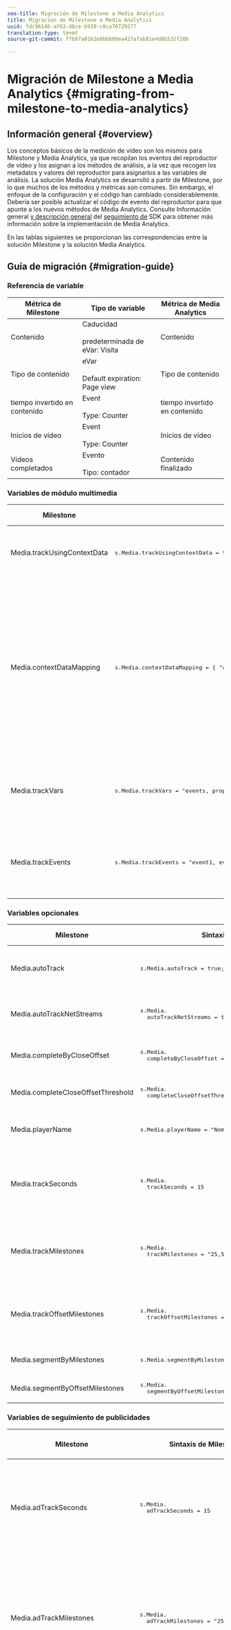 ```yaml
---
seo-title: Migración de Milestone a Media Analytics
title: Migración de Milestone a Media Analytics
uuid: fdc96146-af63-48ce-b938-c0ca70729277
translation-type: tm+mt
source-git-commit: ffb97a0162e0bb609ea427afab81e4d8b532f20b

---
```



# Migración de Milestone a Media Analytics {#migrating-from-milestone-to-media-analytics}

## Información general {#overview}

Los conceptos básicos de la medición de vídeo son los mismos para Milestone y Media Analytics, ya que recopilan los eventos del reproductor de vídeo y los asignan a los métodos de análisis, a la vez que recogen los metadatos y valores del reproductor para asignarlos a las variables de análisis. La solución Media Analytics se desarrolló a partir de Milestone, por lo que muchos de los métodos y métricas son comunes. Sin embargo, el enfoque de la configuración y el código han cambiado considerablemente. Debería ser posible actualizar el código de evento del reproductor para que apunte a los nuevos métodos de Media Analytics. Consulte Información general [y descripción general](/help/sdk-implement/setup/setup-overview.md) del [seguimiento de](/help/sdk-implement/track-av-playback/track-core-overview.md) SDK para obtener más información sobre la implementación de Media Analytics.

En las tablas siguientes se proporcionan las correspondencias entre la solución Milestone y la solución Media Analytics.

## Guía de migración {#migration-guide}

### Referencia de variable

| Métrica de Milestone | Tipo de variable | Métrica de Media Analytics |
| --- | --- | --- |
| Contenido | Caducidad<br/><br/>predeterminada de eVar: Visita | Contenido |
| Tipo de contenido | eVar<br/><br/> Default expiration: Page view | Tipo de contenido |
| tiempo invertido en contenido | Event<br/><br/> Type: Counter | tiempo invertido en contenido |
| Inicios de vídeo | Event<br/><br/> Type: Counter | Inicios de vídeo |
| Vídeos completados | Evento<br/><br/> Tipo: contador | Contenido finalizado |

### Variables de módulo multimedia

<table>
<thead>
<tr>
<th>Milestone
</th>
<th>Sintaxis de Milestone
</th>
<th>Media Analytics
</th>
<th>Sintaxis de Media Analytics
</th>
</tr>
</thead>
<tbody>
<tr>
<td>
Media.trackUsingContextData
</td>
<td>
<pre>
s.Media.trackUsingContextData = true;
</pre>
</td>
<td>N/D
</td>
<td>Los datos de Media Analytics solo se envían mediante el uso de datos de contexto.
</td>
</tr>
<tr>
<td>
Media.contextDataMapping
</td>
<td>
<pre>
s.Media.contextDataMapping = { "a.media.name":"eVar2,prop2", "a.media.segment":"eVar3", "a.contentType":"eVar1", "a.media.timePlayed":"event3", "a.media.view":"event1", "a.media.segmentView":"event2", "a.media.complete":"event7", "a.media.milestones": { 25:"event4", 50:"event5", 75:"event6" }};
</pre>
</td>
<td>N/D
</td>
<td>Los datos de contexto de Media Analytics se rellenan automáticamente en las variables reservadas. Ya no es necesario asignar eVars, props y eventos en el código de implementación. Los clientes pueden asignar datos de contexto a variables mediante el uso de reglas de procesamiento.
</td>
</tr>
<tr>
<td>
Media.trackVars
</td>
<td>
<pre>
s.Media.trackVars = "events, prop2, eVar1, eVar2, eVar3";
</pre>
</td>
<td>N/D
</td>
<td>Ya no es necesario puesto que se realiza mediante variables reservadas y reglas de procesamiento.
</td>
</tr>
<tr>
<td>
Media.trackEvents
</td>
<td>
<pre>
s.Media.trackEvents = "event1, event2, event3, event4, event5, event6, event7"
</pre>
</td>
<td>N/D
</td>
<td>Ya no es necesario puesto que se realiza mediante variables reservadas y reglas de procesamiento.
</td>
</tr>
</tbody>
</table>

### Variables opcionales

<table>
<thead>
<tr>
<th>Milestone
</th>
<th>Sintaxis de Milestone
</th>
<th>Media Analytics
</th>
<th>Sintaxis de Media Analytics
</th>
</tr>
</thead>
<tbody>
<tr>
<td>
Media.autoTrack
</td>
<td>
<pre>
s.Media.autoTrack = true;
</pre>
</td>
<td>N/D
</td>
<td>Ya no proporcionamos asignaciones de reproductor predefinidas.
</td>
</tr>
<tr>
<td>
Media.autoTrackNetStreams
</td>
<td>
<pre>
s.Media.
  autoTrackNetStreams = true
</pre>
</td>
<td>N/D
</td>
<td>Ya no proporcionamos asignaciones de reproductor predefinidas.
</td>
</tr>
<tr>
<td>
Media.completeByCloseOffset
</td>
<td>
<pre>
s.Media.
  completeByCloseOffset = true
</pre>
</td>
<td>N/D
</td>
<td>El contenido finalizado solo admite un marcador de progreso del 100 %.
</td>
</tr>
<tr>
<td>
Media.completeCloseOffsetThreshold
</td>
<td>
<pre>
s.Media.
  completeCloseOffsetThreshold = 1
</pre>
</td>
<td>N/D
</td>
<td>El contenido finalizado solo admite un marcador de progreso del 100 %.
</td>
</tr>
<tr>
<td>
Media.playerName
</td>
<td>
<pre>
s.Media.playerName = "Nombre de reproductor personalizado"
</pre>
</td>
<td>
Clave de SDK: playerName;Clave de API: media.playerName
</td>
<td>
<pre>
MediaHeartbeatConfig.
  playerName
</pre>
</p>
</td>
</tr>
<tr>
<td>
Media.trackSeconds
</td>
<td>
<pre>
s.Media.
  trackSeconds = 15
</pre>
</td>
<td>N/D
</td>
<td>Media Analytics tiene establecido 10 segundos para el contenido y 1 segundo para los anuncios. No hay más opciones disponibles.
</td>
</tr>
<tr>
<td>
Media.trackMilestones
</td>
<td>
<pre>
s.Media.
  trackMilestones = "25,50,75";
</pre>
</td>
<td>N/D
</td>
<td>Media Analytics siempre realiza un seguimiento de los marcadores de progreso en el 10 %, 25 %, 50 %, 75 % y 95 %.
</td>
</tr>
<tr>
<td>
Media.trackOffsetMilestones
</td>
<td>
<pre>
s.Media.
  trackOffsetMilestones = "20,40,60";
</pre>
</td>
<td>N/D
</td>
<td>Media Analytics siempre realiza un seguimiento de los marcadores de progreso en el 10 %, 25 %, 50 %, 75 % y 95 %.
</td>
</tr>
<tr>
<td>
Media.segmentByMilestones
</td>
<td>
<pre>
s.Media.segmentByMilestones = true;
</pre>
</td>
<td>N/D
</td>
<td>El seguimiento automático ya no está disponible.
</td>
</tr>
<tr>
<td>
Media.segmentByOffsetMilestones
</td>
<td>
<pre>
s.Media.
  segmentByOffsetMilestones = true;
</pre>
</td>
<td>N/D
</td>
<td>El seguimiento automático ya no está disponible.
</td>
</tr>
</tbody>
</table>

### Variables de seguimiento de publicidades

<table>
<thead>
<tr>
<th>Milestone
</th>
<th>Sintaxis de Milestone
</th>
<th>Media Analytics
</th>
<th>Sintaxis de Media Analytics
</th>
</tr>
</thead>
<tbody>
<tr>
<td>
Media.adTrackSeconds
</td>
<td>
<pre>
s.Media.
  adTrackSeconds = 15
</pre>
</td>
<td>N/D
</td>
<td>Media Analytics tiene establecido 10 segundos para el contenido y 1 segundo para los anuncios. No hay más opciones disponibles.
</td>
</tr>
<tr>
<td>
Media.adTrackMilestones
</td>
<td>
<pre>
s.Media.
  adTrackMilestones = "25,50,75";
</pre>
</td>
<td>N/D
</td>
<td>Los marcadores de progreso no se proporcionan de forma predeterminada para los anuncios. Utilice métricas calculadas para crear marcadores de progreso de anuncios.
</td>
</tr>
<tr>
<td>
Media.adTrackOffsetMilestones
</td>
<td>
<pre>
s.Media.
  adTrackOffsetMilestones = "20,40,60";
</pre>
</td>
<td>N/D
</td>
<td>Media Analytics tiene establecido 1 segundo para los anuncios. No hay más opciones disponibles.
</td>
</tr>
<tr>
<td>
Media.adSegmentByMilestones
</td>
<td>
<pre>
s.Media.
  adSegmentByMilestones = true;
</pre>
</td>
<td>N/D
</td>
<td>El seguimiento automático ya no está disponible.
</td>
</tr>
<tr>
<td>
Media.adSegmentByOffsetMilestones
</td>
<td>
<pre>
s.Media.
  adSegmentByOffsetMilestones = true;
</pre>
</td>
<td>N/D
</td>
<td>El seguimiento automático ya no está disponible.
</td>
</tr>
</tbody>
</table>

### Métodos de módulo multimedia

<table>
<thead>
<tr>
<th>Milestone
</th>
<th>Sintaxis de Milestone
</th>
<th>Media Analytics
</th>
<th>Sintaxis de Media Analytics
</th>
</tr>
</thead>
<tbody>
<tr>
<td>
Media.open
</td>
<td>
<pre>
s.Media.open(mediaName,mediaLength,mediaPlayerName)
</pre>
</td>
<td>
<pre>
trackSessionStart
</pre>
</td>
<td>
<pre>
trackSessionStart( mediaObject, contextData)
</pre>
</td>
</tr>
<tr>
<td>
mediaName: (requerido) nombre del vídeo tal como desea que aparezca en los informes de vídeo.
</td>
<td>
<pre>
mediaName
</pre>
</td>
<td>
<pre>
name
</pre>
</td>
<td>
<pre>
createMediaObject( nombre, mediaId, longitud, streamType)
</pre>
</td>
</tr>
<tr>
<td>
mediaLength: (requerido) duración del vídeo en segundos.
</td>
<td>
<pre>
mediaLength
</pre>
</td>
<td>
<pre>
length
</pre>
</td>
<td>
<pre>
createMediaObject( nombre, mediaId, longitud, streamType)
</pre>
</td>
</tr>
<tr>
<td>
mediaPlayerName: (requerido) nombre del reproductor de medios utilizado para ver el vídeo, tal como desea que aparezca en los informes de vídeo.
</td>
<td>
<pre>
mediaPlayerName
</pre>
</td>
<td>
<pre>
playerName
</pre>
</td>
<td>
<pre>
MediaHeartbeatConfig.
  playerName
</pre>
</td>
</tr>
<tr>
<td>
Media.openAd
</td>
<td>
<pre>
s.Media.openAd(name,length,playerName,parentName,parentPod,parentPodPosition,CPM)
</pre>
</td>
<td>
<pre>
trackEvent
</pre>
</td>
<td>
<pre>
mediaHeartbeat.trackEvent( MediaHeartbeat.
    Evento.
    AdBreakStart, adBreakObject);...
trackEvent( MediaHeartbeat.
    Evento.
    AdStart, adObject, adCustomMetadata);
</pre>
</td>
</tr>
<tr>
<td>
name - (Requerido) El nombre o ID de la publicidad.
</td>
<td>
<pre>
name
</pre>
</td>
<td>
<pre>
name
</pre>
</td>
<td>
<pre>
createAdObject( nombre, adId, posición, longitud)
</pre>
</td>
</tr>
<tr>
<td>
length(Requerido) Duración del anuncio.
</td>
<td>
<pre>
length
</pre>
</td>
<td>
<pre>
length
</pre>
</td>
<td>
<pre>
createAdObject( nombre, adId, posición, longitud)
</pre>
</td>
</tr>
<tr>
<td>
playerName: (requerido) nombre del reproductor multimedia utilizado para ver la publicidad.
</td>
<td>
<pre>
playerName
</pre>
</td>
<td>
<pre>
playerName
</pre>
</td>
<td>
<pre>
MediaHeartbeatConfig.
  playerName
</pre>
</td>
</tr>
<tr>
<td>
parentName: nombre o ID del contenido principal en el que se incrusta la publicidad.
</td>
<td>
<pre>
parentName
</pre>
</td>
<td>N/D
</td>
<td>Heredado automáticamente
</td>
</tr>
<tr>
<td>
parentPod: la posición en el contenido principal en la que se reprodujo el anuncio.
</td>
<td>
<pre>
parentPod
</pre>
</td>
<td>
<pre>
position
</pre>
</td>
<td>
<pre>
createAdBreakObject( nombre, posición, startTime)
</pre>
</td>
</tr>
<tr>
<td>
parentPodPosition: la posición dentro del pod donde se reproduce el anuncio.
</td>
<td>
<pre>
parentPodPosition
</pre>
</td>
<td>
<pre>
position
</pre>
</td>
<td>
<pre>
createAdObject( nombre, adId, posición, longitud)
</pre>
</td>
</tr>
<tr>
<td>
CPMTel CPM o CPM cifrado (con el prefijo "~") que se aplica a esta reproducción.
</td>
<td>
<pre>
CPM
</pre>
</td>
<td>N/D
</td>
<td>No disponible de forma predeterminada en Media Analytics
</td>
</tr>
<tr>
<td>
Media.click
</td>
<td>
<pre>
s.Media.click(name,offset)
</pre>
</td>
<td>N/D
</td>
<td>Utilice una llamada de análisis de vínculo personalizado para realizar un seguimiento de los clics.
</td>
</tr>
<tr>
<td>
Media.close
</td>
<td>
<pre>
s.Media.close(mediaName)
</pre>
</td>
<td>
<pre>
trackSessionEnd
</pre>
</td>
<td>
<pre>
trackSessionEnd()
</pre>
</td>
</tr>
<tr>
<td>
Media.complete
</td>
<td>
<pre>
s.Media.complete(name,offset)
</pre>
</td>
<td>
<pre>
trackComplete
</pre>
</td>
<td>
<pre>
trackComplete()
</pre>
</td>
</tr>
<tr>
<td>
<pre>
Media.play
</pre>
</td>
<td>
<pre>
s.Media.play(name,offset,segmentNum,segment,segmentLength)
</pre>
</td>
<td>
<pre>
trackPlay
</pre>
</td>
<td>
<pre>
trackPlay()
</pre>
</td>
</tr>
<tr>
<td>
<pre>
Media.stop
</pre>
</td>
<td>
<pre>
s.Media.stop(mediaName,mediaOffset)
</pre>
</td>
<td>
<pre>
trackPause
</pre> o 
<pre>
trackEvent
</pre>
</td>
<td>
<pre>
trackPause()
</pre> 
o
<pre>

trackEvent( MediaHeartbeat.
  Evento.
  SeekStart)
</pre> o
<pre>

trackEvent( MediaHeartbeat.
  Evento.
  BufferStart);
</pre>
</td>
</tr>
<tr>
<td>
<pre>
Media.monitor
</pre>
</td>
<td>
<pre>
s.Media.monitor(s, media)
</pre>
</td>
<td>Utilice metadatos personalizados o estándar para establecer variables adicionales.
</td>
<td>
<pre>
var customVideoMetadata = { isUserLoggedIn: 
    "false", tvStation: 
    "Estación de TV de muestra", programador: 
    "Programador de muestra"};...
var standardVideoMetadata = {};
standardVideoMetadata [MediaHeartbeat.
   VideoMetadataKeys.
   EPISODE] = "Episodio de muestra";
standardVideoMetadata [MediaHeartbeat.
   VideoMetadataKeys.
   SHOW] = "Show de muestra";...
mediaObject.setValue( MediaHeartbeat.
  MediaObjectKey.
  StandardVideoMetadata, standardVideoMetadata);
</pre>
</td>
</tr>
<tr>
<td>
<pre>
Media.track
</pre>
</td>
<td>
<pre>
s.Media.track(mediaName)
</pre>
</td>
<td>N/D
</td>
<td>La frecuencia de la llamada de seguimiento se establece automáticamente.
</td>
</tr>
</tbody>
</table>

